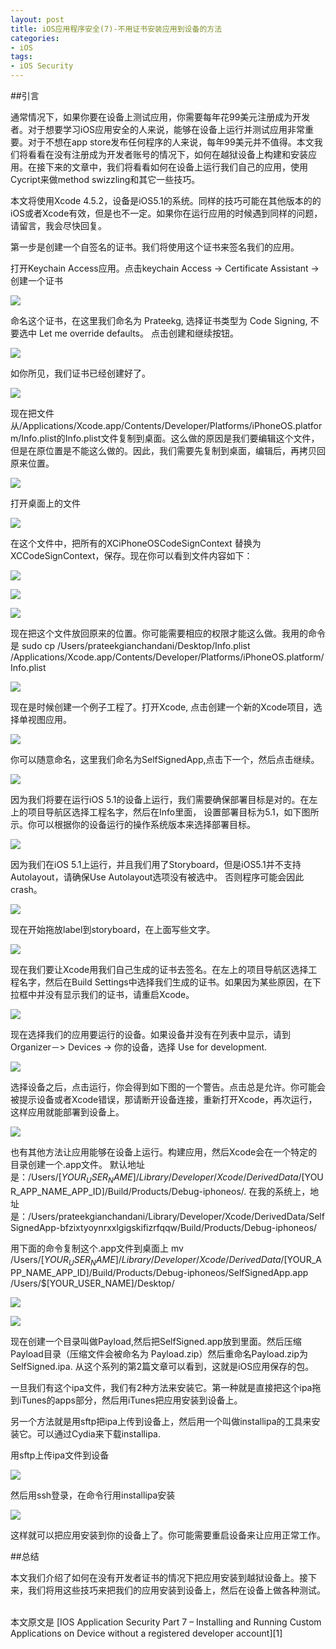 ```yaml
---
layout: post  
title: iOS应用程序安全(7)-不用证书安装应用到设备的方法  
categories:  
- iOS  
tags:    
- iOS Security
---   
```


##引言

通常情况下，如果你要在设备上测试应用，你需要每年花99美元注册成为开发者。对于想要学习iOS应用安全的人来说，能够在设备上运行并测试应用非常重要。对于不想在app store发布任何程序的人来说，每年99美元并不值得。本文我们将看看在没有注册成为开发者账号的情况下，如何在越狱设备上构建和安装应用。在接下来的文章中，我们将看看如何在设备上运行我们自己的应用，使用Cycript来做method swizzling和其它一些技巧。

本文将使用Xcode 4.5.2，设备是iOS5.1的系统。同样的技巧可能在其他版本的的iOS或者Xcode有效，但是也不一定。如果你在运行应用的时候遇到同样的问题，请留言，我会尽快回复。

第一步是创建一个自签名的证书。我们将使用这个证书来签名我们的应用。

打开Keychain Access应用。点击keychain Access -> Certificate Assistant -> 创建一个证书

![](http://resources.infosecinstitute.com/wp-content/uploads/070813_1648_IOSApplicat1.png)

命名这个证书，在这里我们命名为 Prateekg, 选择证书类型为 Code Signing, 不要选中 Let me override defaults。
点击创建和继续按钮。

![](http://resources.infosecinstitute.com/wp-content/uploads/070813_1648_IOSApplicat2.png)

如你所见，我们证书已经创建好了。

![](http://resources.infosecinstitute.com/wp-content/uploads/070813_1648_IOSApplicat3.png)

现在把文件从/Applications/Xcode.app/Contents/Developer/Platforms/iPhoneOS.platform/Info.plist的Info.plist文件复制到桌面。这么做的原因是我们要编辑这个文件，但是在原位置是不能这么做的。因此，我们需要先复制到桌面，编辑后，再拷贝回原来位置。

![](http://resources.infosecinstitute.com/wp-content/uploads/070813_1648_IOSApplicat4.png)


打开桌面上的文件

![](http://resources.infosecinstitute.com/wp-content/uploads/070813_1648_IOSApplicat5.png)

在这个文件中，把所有的XCiPhoneOSCodeSignContext 替换为 XCCodeSignContext，保存。现在你可以看到文件内容如下：

![](http://resources.infosecinstitute.com/wp-content/uploads/070813_1648_IOSApplicat6.png)

![](http://resources.infosecinstitute.com/wp-content/uploads/070813_1648_IOSApplicat7.png)

![](http://resources.infosecinstitute.com/wp-content/uploads/070813_1648_IOSApplicat8.png)

现在把这个文件放回原来的位置。你可能需要相应的权限才能这么做。我用的命令是
sudo cp /Users/prateekgianchandani/Desktop/Info.plist /Applications/Xcode.app/Contents/Developer/Platforms/iPhoneOS.platform/Info.plist

![](http://resources.infosecinstitute.com/wp-content/uploads/070813_1648_IOSApplicat9.png)

现在是时候创建一个例子工程了。打开Xcode, 点击创建一个新的Xcode项目，选择单视图应用。

![](http://resources.infosecinstitute.com/wp-content/uploads/070813_1648_IOSApplicat10.png)

你可以随意命名，这里我们命名为SelfSignedApp,点击下一个，然后点击继续。

![](http://resources.infosecinstitute.com/wp-content/uploads/070813_1648_IOSApplicat11.png)


因为我们将要在运行iOS 5.1的设备上运行，我们需要确保部署目标是对的。在左上的项目导航区选择工程名字，然后在Info里面，
设置部署目标为5.1，如下图所示。你可以根据你的设备运行的操作系统版本来选择部署目标。

![](http://resources.infosecinstitute.com/wp-content/uploads/070813_1648_IOSApplicat12.png)


因为我们在iOS 5.1上运行，并且我们用了Storyboard，但是iOS5.1并不支持Autolayout，请确保Use Autolayout选项没有被选中。
否则程序可能会因此crash。

![](http://resources.infosecinstitute.com/wp-content/uploads/070813_1648_IOSApplicat13.png)

现在开始拖放label到storyboard，在上面写些文字。

![](http://resources.infosecinstitute.com/wp-content/uploads/070813_1648_IOSApplicat14.png)


现在我们要让Xcode用我们自己生成的证书去签名。在左上的项目导航区选择工程名字，然后在Build Settings中选择我们生成的证书。如果因为某些原因，在下拉框中并没有显示我们的证书，请重启Xcode。

![](http://resources.infosecinstitute.com/wp-content/uploads/070813_1648_IOSApplicat15.png)


现在选择我们的应用要运行的设备。如果设备并没有在列表中显示，请到Organizer－> Devices -> 你的设备，选择  Use for development.

![](http://resources.infosecinstitute.com/wp-content/uploads/070813_1648_IOSApplicat16.png)


选择设备之后，点击运行，你会得到如下图的一个警告。点击总是允许。你可能会被提示设备或者Xcode错误，那请断开设备连接，重新打开Xcode，再次运行，这样应用就能部署到设备上。

![](http://resources.infosecinstitute.com/wp-content/uploads/070813_1648_IOSApplicat17.png)


也有其他方法让应用能够在设备上运行。构建应用，然后Xcode会在一个特定的目录创建一个.app文件。
默认地址是：/Users/$[YOUR_USER_NAME]/Library/Developer/Xcode/DerivedData/$[YOUR_APP_NAME_APP_ID]/Build/Products/Debug-iphoneos/. 在我的系统上，地址是：/Users/prateekgianchandani/Library/Developer/Xcode/DerivedData/SelfSignedApp-bfzixtyoynrxxlgigskifizrfqqw/Build/Products/Debug-iphoneos/


用下面的命令复制这个.app文件到桌面上
mv /Users/$[YOUR_USER_NAME]/Library/Developer/Xcode/DerivedData/$[YOUR_APP_NAME_APP_ID]/Build/Products/Debug-iphoneos/SelfSignedApp.app /Users/$[YOUR_USER_NAME]/Desktop/

![](http://resources.infosecinstitute.com/wp-content/uploads/070813_1648_IOSApplicat18.png)


![](http://resources.infosecinstitute.com/wp-content/uploads/070813_1648_IOSApplicat19.png)

现在创建一个目录叫做Payload,然后把SelfSigned.app放到里面。然后压缩Payload目录（压缩文件会被命名为
Payload.zip）然后重命名Payload.zip为SelfSigned.ipa. 从这个系列的第2篇文章可以看到，这就是iOS应用保存的包。


一旦我们有这个ipa文件，我们有2种方法来安装它。第一种就是直接把这个ipa拖到iTunes的apps部分，然后用iTunes把应用安装到设备上。

另一个方法就是用sftp把ipa上传到设备上，然后用一个叫做installipa的工具来安装它。可以通过Cydia来下载installipa.

用sftp上传ipa文件到设备

![](http://resources.infosecinstitute.com/wp-content/uploads/070813_1648_IOSApplicat20.png)

然后用ssh登录，在命令行用installipa安装

![](http://resources.infosecinstitute.com/wp-content/uploads/070813_1648_IOSApplicat21.png)


这样就可以把应用安装到你的设备上了。你可能需要重启设备来让应用正常工作。


##总结

本文我们介绍了如何在没有开发者证书的情况下把应用安装到越狱设备上。接下来，我们将用这些技巧来把我们的应用安装到设备上，然后在设备上做各种测试。



<br/>
本文原文是 [IOS Application Security Part 7 – Installing and Running Custom Applications on Device without a registered developer account][1]

[1]:http://resources.infosecinstitute.com/ios-application-security-part-7-installing-and-running-custom-applications-on-device-without-a-registered-developer-account/